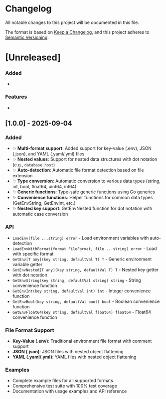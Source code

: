 # Changelog

All notable changes to this project will be documented in this file.

The format is based on [Keep a Changelog](https://keepachangelog.com/en/1.0.0/),
and this project adheres to [Semantic Versioning](https://semver.org/spec/v2.0.0.html).

# [Unreleased]
### Added
- 

### Features
- 

## [1.0.0] - 2025-09-04

### Added
- ✨ **Multi-format support**: Added support for key-value (.env), JSON (.json), and YAML (.yaml/.yml) files
- ✨ **Nested values**: Support for nested data structures with dot notation (e.g., `database.host`)
- ✨ **Auto-detection**: Automatic file format detection based on file extension
- ✨ **Type conversion**: Automatic conversion to various data types (string, int, bool, float64, uint64, int64)
- ✨ **Generic functions**: Type-safe generic functions using Go generics
- ✨ **Convenience functions**: Helper functions for common data types (GetEnvString, GetEnvInt, etc.)
- ✨ **Nested key support**: GetEnvNested function for dot notation with automatic case conversion

### API
- `LoadEnv(file ...string) error` - Load environment variables with auto-detection
- `LoadEnvWithFormat(format FileFormat, file ...string) error` - Load with specific format
- `GetEnv[T any](key string, defaultVal T) T` - Generic environment variable getter
- `GetEnvNested[T any](key string, defaultVal T) T` - Nested key getter with dot notation
- `GetEnvString(key string, defaultVal string) string` - String convenience function
- `GetEnvInt(key string, defaultVal int) int` - Integer convenience function
- `GetEnvBool(key string, defaultVal bool) bool` - Boolean convenience function
- `GetEnvFloat64(key string, defaultVal float64) float64` - Float64 convenience function

### File Format Support
- **Key-Value (.env)**: Traditional environment file format with comment support
- **JSON (.json)**: JSON files with nested object flattening
- **YAML (.yaml/.yml)**: YAML files with nested object flattening

### Examples
- Complete example files for all supported formats
- Comprehensive test suite with 100% test coverage
- Documentation with usage examples and API reference
